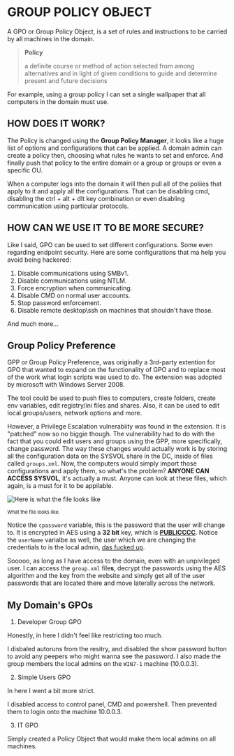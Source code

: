 # GROUP POLICY OBJECT

A GPO or Group Policy Object, is a set of rules and instructions to be carried by all machines in the domain.

> **Policy**
>
> a definite course or method of action selected from among alternatives and in light of given conditions to guide and determine present and future decisions

For example, using a group policy I can set a single wallpaper that all computers in the domain must use.

## HOW DOES IT WORK?

The Policy is changed using the **Group Policy Manager**, it looks like a huge list of options and configurations that can be applied. A domain admin can create a policy then, choosing what rules he wants to set and enforce. And finally push that policy to the entire domain or a group or groups or even a specific OU.

When a computer logs into the domain it will then pull all of the poliies that apply to it and apply all the configurations. That can be disabling cmd, disabling the ctrl + alt + dlt key combination or even disabling communication using particular protocols.

## HOW CAN WE USE IT TO BE MORE SECURE?

Like I said, GPO can be used to set different configurations. Some even regarding endpoint security. Here are some configurations that ma help you avoid being hackered:

1. Disable communications using SMBv1.
2. Disable communications using NTLM.
3. Force encryption when communicating.
4. Disable CMD on normal user accounts.
5. Stop password enforcement.
6. Disable remote desktop\ssh on machines that shouldn't have those.

And much more...

## Group Policy Preference

GPP or Group Policy Preference, was originally a 3rd-party extention for GPO that wanted to expand on the functionality of GPO and to replace most of the work what login scripts was used to do. The extension was adopted by microsoft with Windows Server 2008.

The tool could be used to push files to computers, create folders, create env variables, edit registry/ini files and shares. Also, it can be used to edit local groups/users, network options and more.

However, a Privilege Escalation vulnerabiity was found in the extension. It is "patched" now so no biggie though. The vulnerability had to do with the fact that you could edit users and groups using the GPP, more specifically, change password. The way these changes would actually work is by storing all the configuration data on the SYSVOL share in the DC, inside of files called `groups.xml`. Now, the computers would simply import those configurations and apply them, so what's the problem? **ANYONE CAN ACCESS SYSVOL**, it's actually a must. Anyone can look at these files, which again, is a must for it to be appilable.

![Here is what the file looks like](https://assets-global.website-files.com/601959b8cde20c101809c86a/603e5d033489813b8f15268d_groups_xml_content.jpeg)
<p style="font-size:11px">What the file looks like.</p>

Notice the `cpassword` variable, this is the password that the user will change to. It is encrypted in AES using a **32 bit** key, which is [**PUBLICCCC**](https://learn.microsoft.com/en-us/openspecs/windows_protocols/ms-gppref/2c15cbf0-f086-4c74-8b70-1f2fa45dd4be?redirectedfrom=MSDN). Notice the `userName` varialbe as well, the user which we are changing the credentials to is the local admin, [das fucked up](https://www.youtube.com/watch?v=CuycuV0E4KU&ab_channel=ZachMemes).

Sooooo, as long as I have access to the domain, even with an unpivileged user. I can access the `group.xml` file**s**, decrypt the passwords using the AES algorithm and the key from the website and simply get all of the user passwords that are located there and move laterally across the network.

## My Domain's GPOs

1. Developer Group GPO
   
Honestly, in here I didn't feel like restricting too much.

I disbaled autoruns from the resitry, and disabled the show password button to avoid any peepers who might wanna see the password.
I also made the group members the local admins on the `WIN7-1` machine (10.0.0.3).

2. Simple Users GPO

In here I went a bit more strict.

I disabled access to control panel, CMD and powershell.
Then prevented them to login onto the machine 10.0.0.3.

3. IT GPO

Simply created a Policy Object that would make them local admins on all machines.
